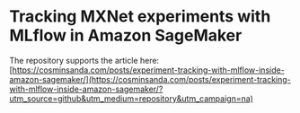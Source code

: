 # Tracking MXNet experiments with MLflow in Amazon SageMaker

The repository supports the article here: [https://cosminsanda.com/posts/experiment-tracking-with-mlflow-inside-amazon-sagemaker/](https://cosminsanda.com/posts/experiment-tracking-with-mlflow-inside-amazon-sagemaker/?utm_source=github&utm_medium=repository&utm_campaign=na)
